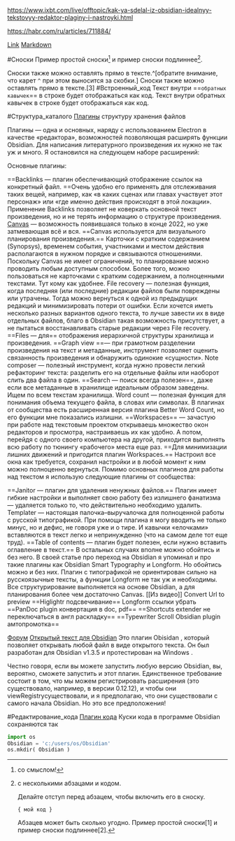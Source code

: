 
https://www.ixbt.com/live/offtopic/kak-ya-sdelal-iz-obsidian-idealnyy-tekstovyy-redaktor-plaginy-i-nastroyki.html

https://habr.com/ru/articles/711884/

[Link](https://habr.com/ru/articles/711884/)
[Markdown](https://journal.tinkoff.ru/list/allmighty-obsidian/)

#Сноски
Пример простой сноски[^1] и пример сноски подлиннее[^большая_сноска].

[^1]: со смыслом!

[^большая_сноска]: с несколькими абзацами и кодом.

    Делайте отступ перед абзацем, чтобы включить его в сноску.

    `{ мой код }`

    Абзацев может быть сколько угодно.
Пример простой сноски[1] и пример сноски подлиннее[2].

Сноски также можно оставлять прямо в тексте.^[обратите внимание, что карет `^` при этом выносится за скобки.]
Сноски также можно оставлять прямо в тексте.[3]
#Встроенный_код
Текст внутри ==`обратных кавычек`== в строке будет отображаться как код. 
Текст внутри обратных кавычек в строке будет отображаться как код.


#Структура_каталого
[Плагины](https://blog.kvv213.com/2023/04/obsidian-dlya-pisatelej-alternativa-scrivener/)
 структуру хранения файлов

Плагины — одна и основных, наряду с использованием Electron в качестве «редактора», возможностей позволяющая расширять функции Obsidian. Для написания литературного произведения их нужно не так уж и много. Я остановился на следующем наборе расширений:

Основные плагины:

==Backlinks — плагин обеспечивающий отображение ссылок на конкретный файл. ==Очень удобно его применять для отслеживания таких вещей, например, как «в каких сценах или главах участвует этот персонаж» или «где именно действия происходят в этой локации». Применение Backlinks позволяет не коверкать основной текст произведения, но и не терять информацию о структуре произведения.
[Canvas](https://obsidian.rocks/getting-started-with-canvas-in-obsidian/) — возможность появившаяся только в конце 2022, но уже затмевающая всё и вся. ==Canvas используется для визуального планирования произведения.== Карточки с кратким содержанием (Synopsys), временем события, участниками и местом действия располагаются в нужном порядке и связываются отношениями. Поскольку Canvas не имеет ограничений, то планирование можно проводить любым доступным способом. Более того, можно пользоваться не карточками с кратким содержанием, а полноценными текстами. Тут кому как удобнее.
File recovery — полезная функция, когда последняя (или последние) редакции файлов были повреждены или утрачены. Тогда можно вернуться к одной из предыдущих редакций и минимизировать потери от ошибки. Если хочется иметь несколько разных вариантов одного текста, то лучше завести их в виде отдельных файлов, благо в Obsidian такая возможность присутствует, а не пытаться восстанавливать старые редакции через File recovery.
==Files — для== отображения иерархичной структуры хранилища и произведения.
==Graph view ==— при грамотном разделении произведения на текст и метаданные, инструмент позволяет оценить связанность произведения и обнаружить одинокие «сущности».
Note composer — полезный инструмент, когда нужно провести легкий рефакторинг текста: разделить его на отдельные файлы или наоборот слить два файла в один.
==Search — поиск всегда полезен==, даже если все метаданные в хранилище идеальным образом заведены. Ищем по всем текстам хранилища.
Word count — полезная функция для понимания объема текущего файла, в словах или символах. В плагинах от сообщества есть расширенная версия плагина Better Word Count, но его функции мне показались излишни.
==Workspaces== — зачастую при работе над текстовым проектом открываешь множество окон редакторов и просмотра, настраиваешь их как удобно. А потом, перейдя с одного своего компьютера на другой, приходится выполнять всю работу по тюнингу «рабочего» места еще раз. ==Для минимизации лишних движений и пригодится плагин Workspaces.== Настроил все окна как требуется, сохранил настройки и в любой момент к ним можно полноценно вернуться.
Помимо основных плагинов для работы над текстом я использую следующие плагины от сообщества:

==Janitor — плагин для удаления ненужных файлов.== Плагин имеет гибкие настройки и выполняет свою работу без излишнего фанатизма — удаляется только то, что действительно необходимо удалить.
Templater — настоящая палочка–выручалочка для полноценной работы с русской типографикой. При помощи плагина я могу вводить не только минус, но и дефис, не говоря уже и о тире. И кавычки «елочками» вставляются в текст легко и непринужденно (что на самом деле тот еще труд).
==Table of contents — плагин будет полезен, если нужно вставить оглавление в текст.== В остальных случаях вполне можно обойтись и без него.
В своей статье про переход на Obsidian я упоминал и про такие плагины как Obsidian Smart Typography и Longform. Но обойтись можно и без них. Плагин с типографикой не ориентирован сильно на русскоязычные тексты, а функции Longform не так уж и необходимы. Все структурирование выполняется на основе Obsidian, а для планирования более чем достаточно Canvas.
[[Из видео]]
Convert Url to preview
==Higlightr  подсвечивание==
Longform ссылки убрать
==PanDoc plugin конвертация в doc, pdf==
==Shortcuts extender не переключаться в англ раскладку==
==Typewriter Scroll Obsidian plugin  амтопромотка==

[Форум](https://forum.obsidian.md/t/allow-opening-and-editing-of-any-plain-text-file-in-obsidian/45779/16?page=2)
[Открытый текст для Obsidian](https://github.com/dbarenholz/obsidian-plaintext)
Это плагин Obisidan , который позволяет открывать любой файл в виде открытого текста. Он был разработан для Obsidian v1.3.5 и протестирован на Windows .

Честно говоря, если вы можете запустить любую версию Obsidian, вы, вероятно, сможете запустить и этот плагин. Единственное требование состоит в том, что мы можем регистрировать расширения (это существовало, например, в версии 0.12.12), и чтобы они viewRegistryсуществовали, и я предполагаю, что они существовали с самого начала Obsidian. Но это все предположения!

#Редактирование_кода
[Плагин кода](https://github.com/lukasbach/obsidian-code-files)
Куски кода в программе Obsidian сохраняются так

~~~python
import os
Obsidian = 'c:/users/os/Obsidian'
os.mkdir( Obsidian )
~~~